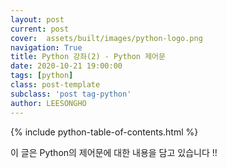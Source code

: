 ```yaml
---
layout: post
current: post
cover:  assets/built/images/python-logo.png
navigation: True
title: Python 강좌(2) - Python 제어문
date: 2020-10-21 19:00:00
tags: [python]
class: post-template
subclass: 'post tag-python'
author: LEESONGHO
---
```


{% include python-table-of-contents.html %}

이 글은 Python의 제어문에 대한 내용을 담고 있습니다 !!